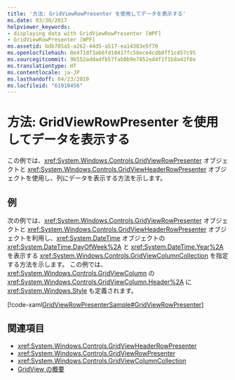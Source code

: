```yaml
---
title: '方法: GridViewRowPresenter を使用してデータを表示する'
ms.date: 03/30/2017
helpviewer_keywords:
- displaying data with GridViewRowPresenter [WPF]
- GridViewRowPresenter [WPF]
ms.assetid: bdb785a5-a262-44d5-a517-ea14383e5f70
ms.openlocfilehash: 0e471df3ab6fd10417fc58ece4cdb8ff1c457c95
ms.sourcegitcommit: 9b552addadfb57fab0b9e7852ed4f1f1b8a42f8e
ms.translationtype: HT
ms.contentlocale: ja-JP
ms.lasthandoff: 04/23/2019
ms.locfileid: "61910456"
---
```

# <a name="how-to-display-data-by-using-gridviewrowpresenter"></a>方法: GridViewRowPresenter を使用してデータを表示する
この例では、<xref:System.Windows.Controls.GridViewRowPresenter> オブジェクトと <xref:System.Windows.Controls.GridViewHeaderRowPresenter> オブジェクトを使用し、列にデータを表示する方法を示します。  
  
## <a name="example"></a>例  
 次の例では、<xref:System.Windows.Controls.GridViewRowPresenter> オブジェクトと <xref:System.Windows.Controls.GridViewHeaderRowPresenter> オブジェクトを利用し、<xref:System.DateTime> オブジェクトの <xref:System.DateTime.DayOfWeek%2A> と <xref:System.DateTime.Year%2A> を表示する <xref:System.Windows.Controls.GridViewColumnCollection> を指定する方法を示します。 この例では、<xref:System.Windows.Controls.GridViewColumn> の <xref:System.Windows.Controls.GridViewColumn.Header%2A> に <xref:System.Windows.Style> も定義されます。  
  
 [!code-xaml[GridViewRowPresenterSample#GridViewRowPresenter](~/samples/snippets/csharp/VS_Snippets_Wpf/GridViewRowPresenterSample/CS/Window1.xaml#gridviewrowpresenter)]  
  
## <a name="see-also"></a>関連項目

- <xref:System.Windows.Controls.GridViewHeaderRowPresenter>
- <xref:System.Windows.Controls.GridViewRowPresenter>
- <xref:System.Windows.Controls.GridViewColumnCollection>
- [GridView の概要](gridview-overview.md)
